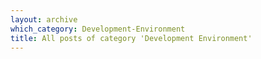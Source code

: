 ```yaml
---
layout: archive
which_category: Development-Environment
title: All posts of category 'Development Environment'
---
```

